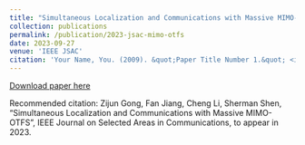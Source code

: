 ```yaml
---
title: "Simultaneous Localization and Communications with Massive MIMO-OTFS"
collection: publications
permalink: /publication/2023-jsac-mimo-otfs
date: 2023-09-27
venue: 'IEEE JSAC'
citation: 'Your Name, You. (2009). &quot;Paper Title Number 1.&quot; <i>Journal 1</i>. 1(1).'
---
```


[Download paper here](/files/OTFS-Tutorial.pdf)

Recommended citation: Zijun Gong, Fan Jiang, Cheng Li, Sherman Shen, “Simultaneous Localization and Communications with Massive MIMO-OTFS”, IEEE Journal on Selected Areas in Communications, to appear in 2023.

